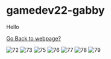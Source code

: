 # gamedev22-gabby
Hello 

<a href="https://quivebeat.github.io/gamedev22-gabby/public/">Go Back to webpage?</a>


![72](https://user-images.githubusercontent.com/113141199/194153189-ac1e380a-7703-40f8-9ecd-8ca6618d8c21.png)
![73](https://user-images.githubusercontent.com/113141199/194153192-d3e12156-9fcd-4b60-b626-0427d4246608.png)
![75](https://user-images.githubusercontent.com/113141199/194153194-eb77de80-b06b-4200-835a-64338aaece1b.png)
![76](https://user-images.githubusercontent.com/113141199/194153197-328c07ea-afcd-4989-9c3c-1e92be6361c8.png)
![77](https://user-images.githubusercontent.com/113141199/194153200-0cb712a3-3205-484b-b3e1-094bddc26b08.png)
![78](https://user-images.githubusercontent.com/113141199/194153203-1c4a6fee-cf7b-4ca9-9a46-b1d9f6cf37a7.png)
![79](https://user-images.githubusercontent.com/113141199/194153204-3b5f21f4-6cb5-4b06-ae5f-67454c2e5c08.png)
